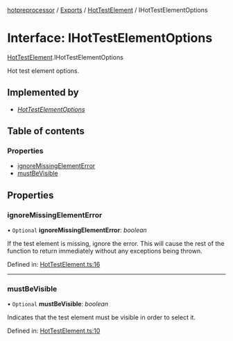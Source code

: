 [hotpreprocessor](../README.md) / [Exports](../modules.md) / [HotTestElement](../modules/hottestelement.md) / IHotTestElementOptions

# Interface: IHotTestElementOptions

[HotTestElement](../modules/hottestelement.md).IHotTestElementOptions

Hot test element options.

## Implemented by

* [*HotTestElementOptions*](../classes/hottestelement.hottestelementoptions.md)

## Table of contents

### Properties

- [ignoreMissingElementError](hottestelement.ihottestelementoptions.md#ignoremissingelementerror)
- [mustBeVisible](hottestelement.ihottestelementoptions.md#mustbevisible)

## Properties

### ignoreMissingElementError

• `Optional` **ignoreMissingElementError**: *boolean*

If the test element is missing, ignore the error. This
will cause the rest of the function to return immediately
without any exceptions being thrown.

Defined in: [HotTestElement.ts:16](https://github.com/OurFreeLight/HotPreprocessor/blob/2227d35/src/HotTestElement.ts#L16)

___

### mustBeVisible

• `Optional` **mustBeVisible**: *boolean*

Indicates that the test element must be visible in
order to select it.

Defined in: [HotTestElement.ts:10](https://github.com/OurFreeLight/HotPreprocessor/blob/2227d35/src/HotTestElement.ts#L10)

